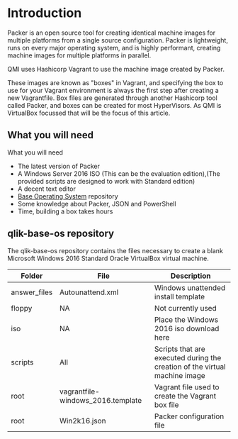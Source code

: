 # Introduction

Packer is an open source tool for creating identical machine images for multiple platforms from a single source configuration. Packer is lightweight, runs on every major operating system, and is highly performant, creating machine images for multiple platforms in parallel. 

QMI uses Hashicorp Vagrant to use the machine image created by Packer.

These images are known as "boxes" in Vagrant, and specifying the box to use for your Vagrant environment is always the first step after creating a new Vagrantfile.  Box files are generated through another Hashicorp tool called Packer, and boxes can be created for most HyperVisors.  As QMI is VirtualBox focussed that will be the focus of this article.

## What you will need
What you will need

* The latest version of Packer 
* A Windows Server 2016 ISO (This can be the evaluation edition),(The provided scripts are designed to work with Standard edition)
* A decent text editor
* [Base Operating System](https://github.com/Qlik-Partner-Tools/qlik-base-os) repository
* Some knowledge about Packer, JSON and PowerShell
* Time, building a box takes hours

## qlik-base-os repository
The qlik-base-os repository contains the files necessary to create a blank Microsoft Windows 2016 Standard Oracle VirtualBox virtual machine.  

| Folder | File | Description|
|--------|------|------------|
| answer_files| Autounattend.xml| Windows unattended install template|
| floppy | NA | Not currently used|
| iso | NA | Place the Windows 2016 iso download here|
| scripts | All | Scripts that are executed during the creation of the virtual machine image |
| root | vagrantfile-windows_2016.template | Vagrant file used to create the Vagrant box file |
| root | Win2k16.json | Packer configuration file |
